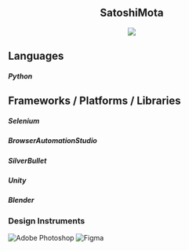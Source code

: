 <p align="center">
  <h2 align="center">SatoshiMota</h2>
</p>

<p align="center">
  <img src="https://readme-typing-svg.herokuapp.com/?lines=Software+GameDev+Crypto+👨‍💻&font=Fira%20Code&center=true&width=380&height=50">
</p>

<h2>Languages</h2>

<h5>Python</h5>

<h2>Frameworks / Platforms / Libraries</h2>

<h5>Selenium</h5>

<h5>BrowserAutomationStudio</h5></h5>

<h5>SilverBullet</h5>

<h5>Unity</h5>

<h5>Blender</h5>

<h3>Design Instruments</h3>

![Adobe Photoshop](https://img.shields.io/badge/adobephotoshop-%2331A8FF.svg?style=for-the-badge&logo=adobephotoshop&logoColor=white)
![Figma](https://img.shields.io/badge/figma-%23F24E1E.svg?style=for-the-badge&logo=figma&logoColor=white)


<!-- https://github.com/Ileriayo/markdown-badges -->
